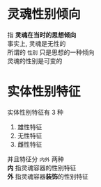 # 灵魂性别倾向
指 **灵魂在当时的思想倾向**  
事实上, 灵魂是无性的  
所谓的 `性别` 只是思想的一种倾向  
灵魂的性别是可变的  

# 实体性别特征
实体性别特征有 3 种  
1. 雄性特征
2. 无性特征
3. 雌性特征  

并且特征分 `内外` 两种  
**内** 指灵魂容器的性别特征  
**外** 指灵魂容器**装饰**的性别特征